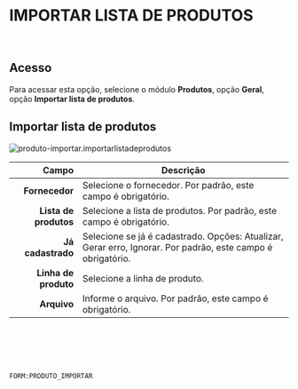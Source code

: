 # IMPORTAR LISTA DE PRODUTOS
<br>

## Acesso
Para acessar esta opção, selecione o módulo **Produtos**, opção **Geral**, opção **Importar lista de produtos**.
<br>

## Importar lista de produtos
![produto-importar.importarlistadeprodutos](https://raw.githubusercontent.com/netforcews/docs-siscom/master/produtos/imagens/produto-importar.importarlistadeprodutos.png)

Campo | Descrição
--:|---
**Fornecedor** | Selecione o fornecedor. Por padrão, este campo é obrigatório.
**Lista de produtos** | Selecione a lista de produtos. Por padrão, este campo é obrigatório.
**Já cadastrado** | Selecione se já é cadastrado. Opções: Atualizar, Gerar erro, Ignorar. Por padrão, este campo é obrigatório.
**Linha de produto** | Selecione a linha de produto.
**Arquivo** | Informe o arquivo. Por padrão, este campo é obrigatório.
<br>
<br>
<br>
<br>

```FORM:PRODUTO_IMPORTAR```
